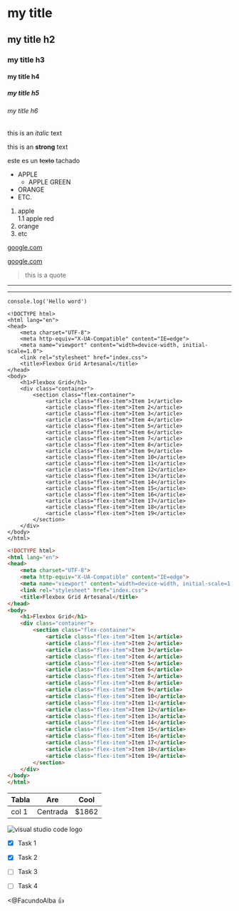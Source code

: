 <!--HEADINGS-->

# my title
## my title h2
### my title h3
#### my title h4
##### my title h5
###### my title h6

<!-- italic-->
this is an *italic* text
<!-- strong-->
this is an **strong** text
<!-- strikethrough-->
este es un ~~texto~~ tachado

<!-- UL -->
* APPLE
    * APPLE GREEN
* ORANGE
* ETC.

1. apple     
    1.1 apple red
2. orange
3. etc


[google.com](https://www.google.com)

[google.com](https://www.google.com "custom title")

> this is a quote

---
___

`console.log('Hello word')`

```
<!DOCTYPE html>
<html lang="en">
<head>
    <meta charset="UTF-8">
    <meta http-equiv="X-UA-Compatible" content="IE=edge">
    <meta name="viewport" content="width=device-width, initial-scale=1.0">
    <link rel="stylesheet" href="index.css">
    <title>Flexbox Grid Artesanal</title>
</head>
<body>
    <h1>Flexbox Grid</h1>
    <div class="container">
        <section class="flex-container">
            <article class="flex-item">Item 1</article>
            <article class="flex-item">Item 2</article>
            <article class="flex-item">Item 3</article>
            <article class="flex-item">Item 4</article>
            <article class="flex-item">Item 5</article>
            <article class="flex-item">Item 6</article>
            <article class="flex-item">Item 7</article>
            <article class="flex-item">Item 8</article>
            <article class="flex-item">Item 9</article>
            <article class="flex-item">Item 10</article>
            <article class="flex-item">Item 11</article>
            <article class="flex-item">Item 12</article>
            <article class="flex-item">Item 13</article>
            <article class="flex-item">Item 14</article>
            <article class="flex-item">Item 15</article>
            <article class="flex-item">Item 16</article>
            <article class="flex-item">Item 17</article>
            <article class="flex-item">Item 18</article>
            <article class="flex-item">Item 19</article>
        </section>
    </div>
</body>
</html>

```
```HTML
<!DOCTYPE html>
<html lang="en">
<head>
    <meta charset="UTF-8">
    <meta http-equiv="X-UA-Compatible" content="IE=edge">
    <meta name="viewport" content="width=device-width, initial-scale=1.0">
    <link rel="stylesheet" href="index.css">
    <title>Flexbox Grid Artesanal</title>
</head>
<body>
    <h1>Flexbox Grid</h1>
    <div class="container">
        <section class="flex-container">
            <article class="flex-item">Item 1</article>
            <article class="flex-item">Item 2</article>
            <article class="flex-item">Item 3</article>
            <article class="flex-item">Item 4</article>
            <article class="flex-item">Item 5</article>
            <article class="flex-item">Item 6</article>
            <article class="flex-item">Item 7</article>
            <article class="flex-item">Item 8</article>
            <article class="flex-item">Item 9</article>
            <article class="flex-item">Item 10</article>
            <article class="flex-item">Item 11</article>
            <article class="flex-item">Item 12</article>
            <article class="flex-item">Item 13</article>
            <article class="flex-item">Item 14</article>
            <article class="flex-item">Item 15</article>
            <article class="flex-item">Item 16</article>
            <article class="flex-item">Item 17</article>
            <article class="flex-item">Item 18</article>
            <article class="flex-item">Item 19</article>
        </section>
    </div>
</body>
</html>
```

|   Tabla   |   Are     |   Cool    |
|-----------|-----------|-----------|
|   col 1   |  Centrada |   $1862   |


![visual studio code logo](https://upload.wikimedia.org/wikipedia/commons/9/9a/Visual_Studio_Code_1.35_icon.svg "vscode logo")


<!--GITHUB MARKDOWN-->

*[X] Task 1

*[X] Task 2

*[ ] Task 3

*[ ] Task 4

<@FacundoAlba :+1:
